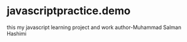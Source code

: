 # javascriptpractice.demo
this my javascript learning project and work
author-Muhammad Salman Hashimi
